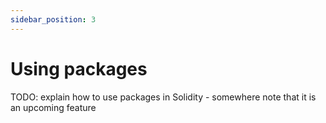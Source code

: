 ```yaml
---
sidebar_position: 3
---
```


# Using packages

TODO: explain how to use packages in Solidity - somewhere note that it is an upcoming feature